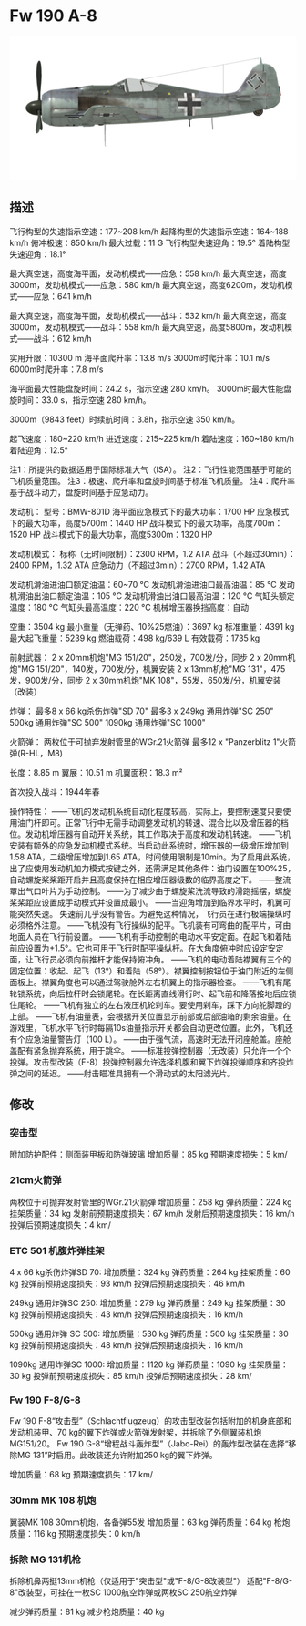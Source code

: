 # Fw 190 A-8

![fw190a8](../images/fw190a8.png)

## 描述

飞行构型的失速指示空速：177~208 km/h
起降构型的失速指示空速：164~188 km/h
俯冲极速：850 km/h
最大过载：11 G
飞行构型失速迎角：19.5°
着陆构型失速迎角：18.1°

最大真空速，高度海平面，发动机模式——应急：558 km/h
最大真空速，高度3000m，发动机模式——应急：580 km/h
最大真空速，高度6200m，发动机模式——应急：641 km/h

最大真空速，高度海平面，发动机模式——战斗：532 km/h
最大真空速，高度3000m，发动机模式——战斗：558 km/h
最大真空速，高度5800m，发动机模式——战斗：612 km/h

实用升限：10300 m
海平面爬升率：13.8 m/s
3000m时爬升率：10.1 m/s
6000m时爬升率：7.8 m/s

海平面最大性能盘旋时间：24.2 s，指示空速 280 km/h。
3000m时最大性能盘旋时间：33.0 s，指示空速 280 km/h。

3000m（9843 feet）时续航时间：3.8h，指示空速 350 km/h。

起飞速度：180~220 km/h
进近速度：215~225 km/h
着陆速度：160~180 km/h
着陆迎角：12.5°

注1：所提供的数据适用于国际标准大气（ISA）。
注2：飞行性能范围基于可能的飞机质量范围。
注3：极速、爬升率和盘旋时间基于标准飞机质量。
注4：爬升率基于战斗动力，盘旋时间基于应急动力。

发动机：
型号：BMW-801D
海平面应急模式下的最大功率：1700 HP
应急模式下的最大功率，高度5700m：1440 HP
战斗模式下的最大功率，高度700m：1520 HP
战斗模式下的最大功率，高度5300m：1320 HP

发动机模式：
标称（无时间限制）：2300 RPM，1.2 ATA
战斗（不超过30min）：2400 RPM，1.32 ATA
应急动力（不超过3min）：2700 RPM，1.42 ATA

发动机滑油进油口额定油温：60~70 °C
发动机滑油进油口最高油温：85 °C
发动机滑油出油口额定油温：105 °C
发动机滑油出油口最高油温：120 °C
气缸头额定温度：180 °C
气缸头最高温度：220 °C
机械增压器换挡高度：自动

空重：3504 kg
最小重量（无弹药、10%25燃油）：3697 kg
标准重量：4391 kg
最大起飞重量：5239 kg
燃油载荷：498 kg/639 L
有效载荷：1735 kg

前射武器：
2 x 20mm机炮"MG 151/20"，250发，700发/分，同步
2 x 20mm机炮"MG 151/20"，140发，700发/分，机翼安装
2 x 13mm机枪"MG 131"，475发，900发/分，同步
2 x 30mm机炮"MK 108"，55发，650发/分，机翼安装（改装）

炸弹：
最多8 x 66 kg杀伤炸弹"SD 70"
最多3 x 249kg 通用炸弹"SC 250"
500kg 通用炸弹"SC 500"
1090kg 通用炸弹"SC 1000"

火箭弹：
两枚位于可抛弃发射管里的WGr.21火箭弹
最多12 x "Panzerblitz 1"火箭弹(R-HL，M8)

长度：8.85 m
翼展：10.51 m
机翼面积：18.3 m²

首次投入战斗：1944年春

操作特性：
——飞机的发动机系统自动化程度较高，实际上，要控制速度只要使用油门杆即可。正常飞行中无需手动调整发动机的转速、混合比以及增压器的档位。发动机增压器有自动开关系统，其工作取决于高度和发动机转速。
——飞机安装有额外的应急发动机模式系统。当启动此系统时，增压器的一级增压增加到1.58 ATA，二级增压增加到1.65 ATA，时间使用限制是10min。为了启用此系统，出了应使用发动机加力模式按键之外，还需满足其他条件：油门设置在100%25，自动螺旋桨桨距开启并且高度保持在相应增压器级数的临界高度之下。
——整流罩出气口叶片为手动控制。
——为了减少由于螺旋桨洗流导致的滑跑摇摆，螺旋桨桨距应设置成手动模式并设置成最小。
——当迎角增加到临界水平时，机翼可能突然失速。 失速前几乎没有警告。为避免这种情况，飞行员在进行极端操纵时必须格外注意。
——飞机没有飞行操纵的配平。飞机装有可弯曲的配平片，可由地面人员在飞行前设置。
——飞机有手动控制的电动水平安定面。在起飞和着陆前应设置为+1.5°。它也可用于飞行时配平操纵杆。在大角度俯冲时应设定安定面，让飞行员必须向前推杆才能保持俯冲角。
——飞机的电动着陆襟翼有三个的固定位置：收起、起飞（13°）和着陆（58°）。襟翼控制按钮位于油门附近的左侧面板上。襟翼角度也可以通过驾驶舱外左右机翼上的指示器检查。
——飞机有尾轮锁系统，向后拉杆时会锁尾轮。在长距离直线滑行时、起飞前和降落接地后应锁住尾轮。
——飞机有独立的左右液压机轮刹车。要使用刹车，踩下方向舵脚蹬的上部。
——飞机有油量表，会根据开关位置显示前部或后部油箱的剩余油量。在游戏里，飞机水平飞行时每隔10s油量指示开关都会自动更改位置。此外，飞机还有个应急油量警告灯（100 L）。
——由于强气流，高速时无法开闭座舱盖。座舱盖配有紧急抛弃系统，用于跳伞。
——标准投弹控制器（无改装）只允许一个个投弹。攻击型改装（F-8）投弹控制器允许选择机腹和翼下炸弹投弹顺序和齐投炸弹之间的延迟。
——射击瞄准具拥有一个滑动式的太阳滤光片。

## 修改

### 突击型

附加防护配件：侧面装甲板和防弹玻璃
增加质量：85 kg
预期速度损失：5 km/
### 21cm火箭弹

两枚位于可抛弃发射管里的WGr.21火箭弹
增加质量：258 kg
弹药质量：224 kg
挂架质量：34 kg
发射前预期速度损失：67 km/h
发射后预期速度损失：16 km/h
投弹后预期速度损失：4 km/
### ETC 501 机腹炸弹挂架

4 x 66 kg杀伤炸弹SD 70:
增加质量：324 kg
弹药质量：264 kg
挂架质量：60 kg
投弹前预期速度损失：93 km/h
投弹后预期速度损失：46 km/h

249kg 通用炸弹SC 250:
增加质量：279 kg
弹药质量：249 kg
挂架质量：30 kg
投弹前预期速度损失：43 km/h
投弹后预期速度损失：16 km/h

500kg 通用炸弹 SC 500:
增加质量：530 kg
弹药质量：500 kg
挂架质量：30 kg
投弹前预期速度损失：48 km/h
投弹后预期速度损失：16 km/h

1090kg 通用炸弹SC 1000:
增加质量：1120 kg
弹药质量：1090 kg
挂架质量：30 kg
投弹前预期速度损失：85 km/h
投弹后预期速度损失：28 km/
### Fw 190 F-8/G-8

Fw 190 F-8“攻击型”（Schlachtflugzeug）的攻击型改装包括附加的机身底部和发动机装甲、70 kg的翼下炸弹或火箭弹发射架，并拆除了外侧翼装机炮MG151/20。
Fw 190 G-8“增程战斗轰炸型”（Jabo-Rei）的轰炸型改装在选择“移除MG 131”时启用。此改装还允许附加250 kg的翼下炸弹。

增加质量：68 kg
预期速度损失：17 km/
### 30mm MK 108 机炮

翼装MK 108 30mm机炮，各备弹55发
增加质量：63 kg
弹药质量：64 kg
枪炮质量：116 kg
预期速度损失：0 km/h
### 拆除 MG 131机枪

拆除机鼻两挺13mm机枪（仅适用于"突击型"或"F-8/G-8改装型"）
适配"F-8/G-8"改装型，可挂在一枚SC 1000航空炸弹或两枚SC 250航空炸弹

减少弹药质量：81 kg
减少枪炮质量：40 kg